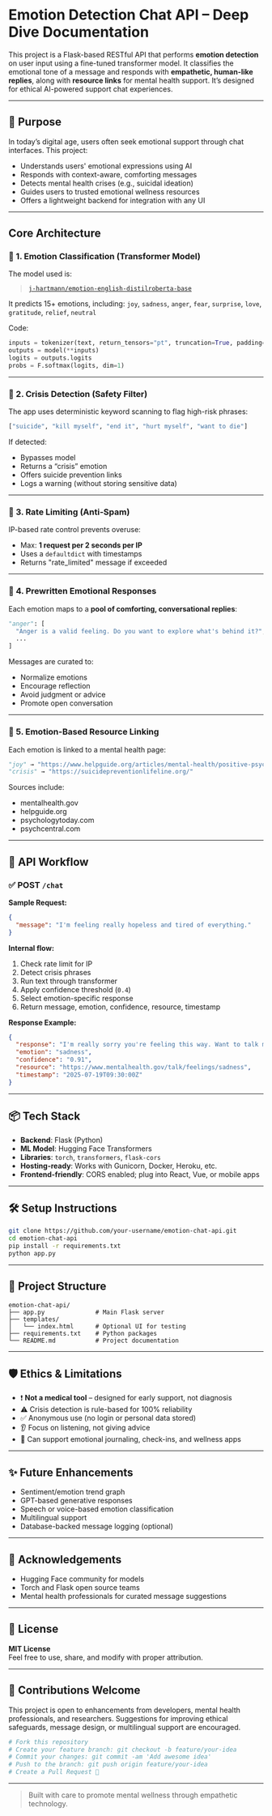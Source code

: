 #  Emotion Detection Chat API – Deep Dive Documentation

This project is a Flask-based RESTful API that performs **emotion detection** on user input using a fine-tuned transformer model. It classifies the emotional tone of a message and responds with **empathetic, human-like replies**, along with **resource links** for mental health support. It’s designed for ethical AI-powered support chat experiences.

---

## 📘 Purpose

In today’s digital age, users often seek emotional support through chat interfaces. This project:

- Understands users' emotional expressions using AI
- Responds with context-aware, comforting messages
- Detects mental health crises (e.g., suicidal ideation)
- Guides users to trusted emotional wellness resources
- Offers a lightweight backend for integration with any UI

---

##  Core Architecture

### 🔹 1. Emotion Classification (Transformer Model)

The model used is:

> [`j-hartmann/emotion-english-distilroberta-base`](https://huggingface.co/j-hartmann/emotion-english-distilroberta-base)

It predicts 15+ emotions, including:
``joy``, ``sadness``, ``anger``, ``fear``, ``surprise``, ``love``, ``gratitude``, ``relief``, ``neutral``

Code:
```python
inputs = tokenizer(text, return_tensors="pt", truncation=True, padding=True)
outputs = model(**inputs)
logits = outputs.logits
probs = F.softmax(logits, dim=1)
```

---

### 🔹 2. Crisis Detection (Safety Filter)

The app uses deterministic keyword scanning to flag high-risk phrases:
```python
["suicide", "kill myself", "end it", "hurt myself", "want to die"]
```

If detected:
- Bypasses model
- Returns a “crisis” emotion
- Offers suicide prevention links
- Logs a warning (without storing sensitive data)

---

### 🔹 3. Rate Limiting (Anti-Spam)

IP-based rate control prevents overuse:
- Max: **1 request per 2 seconds per IP**
- Uses a `defaultdict` with timestamps
- Returns "rate_limited" message if exceeded

---

### 🔹 4. Prewritten Emotional Responses

Each emotion maps to a **pool of comforting, conversational replies**:
```python
"anger": [
  "Anger is a valid feeling. Do you want to explore what's behind it?",
  ...
]
```

Messages are curated to:
- Normalize emotions
- Encourage reflection
- Avoid judgment or advice
- Promote open conversation

---

### 🔹 5. Emotion-Based Resource Linking

Each emotion is linked to a mental health page:
```python
"joy" → "https://www.helpguide.org/articles/mental-health/positive-psychology.htm"
"crisis" → "https://suicidepreventionlifeline.org/"
```

Sources include:
- mentalhealth.gov
- helpguide.org
- psychologytoday.com
- psychcentral.com

---

## 🔄 API Workflow

### ✅ POST `/chat`

**Sample Request:**
```json
{
  "message": "I'm feeling really hopeless and tired of everything."
}
```

**Internal flow:**
1. Check rate limit for IP
2. Detect crisis phrases
3. Run text through transformer
4. Apply confidence threshold (`0.4`)
5. Select emotion-specific response
6. Return message, emotion, confidence, resource, timestamp

**Response Example:**
```json
{
  "response": "I'm really sorry you're feeling this way. Want to talk more about it?",
  "emotion": "sadness",
  "confidence": "0.91",
  "resource": "https://www.mentalhealth.gov/talk/feelings/sadness",
  "timestamp": "2025-07-19T09:30:00Z"
}
```

---

## 📦 Tech Stack

- **Backend**: Flask (Python)
- **ML Model**: Hugging Face Transformers
- **Libraries**: `torch`, `transformers`, `flask-cors`
- **Hosting-ready**: Works with Gunicorn, Docker, Heroku, etc.
- **Frontend-friendly**: CORS enabled; plug into React, Vue, or mobile apps

---

## 🛠️ Setup Instructions

```bash
git clone https://github.com/your-username/emotion-chat-api.git
cd emotion-chat-api
pip install -r requirements.txt
python app.py
```

---

## 📁 Project Structure

```
emotion-chat-api/
├── app.py              # Main Flask server
├── templates/
│   └── index.html      # Optional UI for testing
├── requirements.txt    # Python packages
└── README.md           # Project documentation
```

---

## 🛡️ Ethics & Limitations

- ❗ **Not a medical tool** – designed for early support, not diagnosis
- ⚠️ Crisis detection is rule-based for 100% reliability
- ✅ Anonymous use (no login or personal data stored)
- 👂 Focus on listening, not giving advice
- 🧠 Can support emotional journaling, check-ins, and wellness apps

---

## ✨ Future Enhancements

- Sentiment/emotion trend graph
- GPT-based generative responses
- Speech or voice-based emotion classification
- Multilingual support
- Database-backed message logging (optional)

---

## 🙌 Acknowledgements

- Hugging Face community for models
- Torch and Flask open source teams
- Mental health professionals for curated message suggestions

---

## 📜 License

**MIT License**  
Feel free to use, share, and modify with proper attribution.

---

## 📣 Contributions Welcome

This project is open to enhancements from developers, mental health professionals, and researchers. Suggestions for improving ethical safeguards, message design, or multilingual support are encouraged.

```bash
# Fork this repository
# Create your feature branch: git checkout -b feature/your-idea
# Commit your changes: git commit -am 'Add awesome idea'
# Push to the branch: git push origin feature/your-idea
# Create a Pull Request 🚀
```

---

> Built with care to promote mental wellness through empathetic technology.
